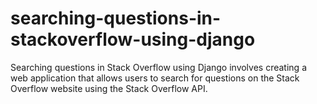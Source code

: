 # searching-questions-in-stackoverflow-using-django
Searching questions in Stack Overflow using Django involves creating a web application that allows users to search for questions on the Stack Overflow website using the Stack Overflow API.
